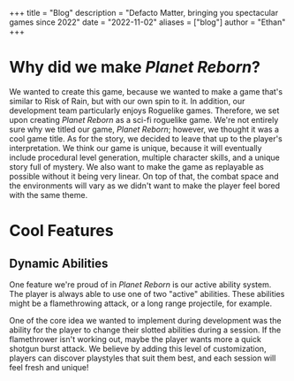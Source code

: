 +++
title = "Blog"
description = "Defacto Matter, bringing you spectacular games since 2022"
date = "2022-11-02"
aliases = ["blog"]
author = "Ethan"
+++

# Why did we make *Planet Reborn*?

We wanted to create this game, because we wanted to make a game that's similar to Risk of Rain, but with our own spin to it.
In addition, our development team particularly enjoys Roguelike games.
Therefore, we set upon creating *Planet Reborn* as a sci-fi roguelike game.
We're not entirely sure why we titled our game, *Planet Reborn*; however, we thought it was a cool game title.
As for the story, we decided to leave that up to the player's interpretation.
We think our game is unique, because it will eventually include procedural level generation, multiple character skills, and a unique story full of mystery.
We also want to make the game as replayable as possible without it being very linear.
On top of that, the combat space and the environments will vary as we didn't want to make the player feel bored with the same theme.

# Cool Features
## Dynamic Abilities
One feature we're proud of in *Planet Reborn* is our active ability system. The player is always able to use one of two "active" abilities. These abilities might be a flamethrowing attack, or a long range projectile, for example.


One of the core idea we wanted to implement during development was the ability for the player to change their slotted abilities during a session. If the flamethrower isn't working out, maybe the player wants more a quick shotgun burst attack. We believe by adding this level of customization, players can discover playstyles that suit them best, and each session will feel fresh and unique!